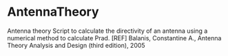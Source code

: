 # AntennaTheory
Antenna theory
Script to calculate the directivity of an antenna using a numerical method to calculate Prad. 
[REF] Balanis, Constantine A., Antenna Theory Analysis and Design (third edition), 2005 
